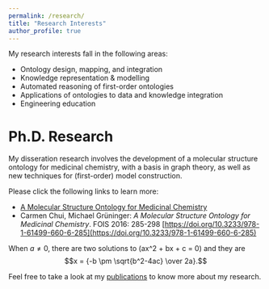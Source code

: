 ```yaml
---
permalink: /research/
title: "Research Interests"
author_profile: true
---
```


My research interests fall in the following areas:
* Ontology design, mapping, and integration
* Knowledge representation & modelling
* Automated reasoning of first-order ontologies
* Applications of ontologies to data and knowledge integration
* Engineering education


Ph.D. Research
==============
My disseration research involves the development of a molecular structure ontology for medicinal chemistry, with a basis in graph theory, as well as new techniques for (first-order) model construction.

Please click the following links to learn more:
* [A Molecular Structure Ontology for Medicinal Chemistry](/most/)
* Carmen Chui, Michael Grüninger: _A Molecular Structure Ontology for Medicinal Chemistry_. FOIS 2016: 285-298 [https://doi.org/10.3233/978-1-61499-660-6-285](https://doi.org/10.3233/978-1-61499-660-6-285)

When $a \ne 0$, there are two solutions to \(ax^2 + bx + c = 0\) and they are
$$x = {-b \pm \sqrt{b^2-4ac} \over 2a}.$$

Feel free to take a look at my [publications](/publications/) to know more about my research.